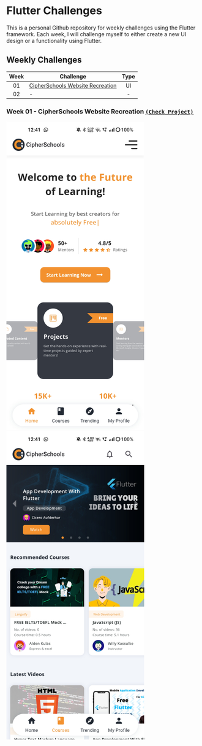 # Flutter Challenges

This is a personal Github repository for weekly challenges using the Flutter framework. Each week, I will challenge myself to either create a new UI design or a functionality using Flutter.


## Weekly Challenges
| Week | Challenge | Type |
| :---: | --- | :---: |
| 01 | [CipherSchools Website Recreation](https://github.com/rondey84/flutter-ui-challenges/tree/main#week-01---cipherschools-website-recreation) | UI |
| 02 | - | - |

### Week 01 - CipherSchools Website Recreation [`(Check Project)`](https://github.com/rondey84/flutter-ui-challenges/tree/main/week_01_cipherschools_recreate)

![](week_01_cipherschools_recreate/README/image/Home_001.jpg) ![](week_01_cipherschools_recreate/README/image/Courses_001.jpg)
